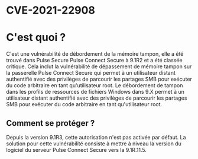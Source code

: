 # CVE-2021-22908


# C'est quoi ?

C'est une vulnérabilité de débordement de la mémoire tampon, elle a été trouvé dans Pulse Secure Pulse Connect Secure à 9.1R2  et a été classée critique. 
Cela inclut la vulnérabilité de dépassement de mémoire tampon sur la passerelle Pulse Connect Secure qui permet à un utilisateur distant authentifié avec des privilèges de parcourir les partages SMB pour exécuter du code arbitraire en tant qu'utilisateur root. 
Le débordement de tampon dans les profils de ressources de fichiers Windows dans 9.X permet à un utilisateur distant authentifié avec des privilèges de parcourir les partages SMB pour exécuter du code arbitraire en tant qu'utilisateur root. 

## Comment se protéger ?

Depuis la version 9.1R3, cette autorisation n'est pas activée par défaut. 
La solution pour cette vulnérabilité consiste à mettre à niveau la version du logiciel du serveur Pulse Connect Secure vers la 9.1R.11.5.
